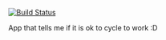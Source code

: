 [![Build Status](https://travis-ci.org/garethFuller/should-i-cycle.svg?branch=master)](https://travis-ci.org/garethFuller/can-i-cycle)

App that tells me if it is ok to cycle to work :D
